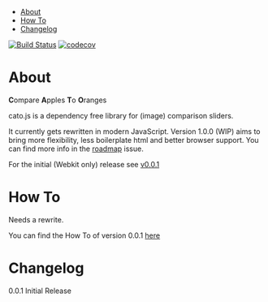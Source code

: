 - [About](#about)
- [How To](#how-to)
- [Changelog](#changelog)

[![Build Status](https://travis-ci.org/herrfugbaum/cato.js.svg?branch=master)](https://travis-ci.org/herrfugbaum/cato.js)
[![codecov](https://codecov.io/gh/herrfugbaum/cato/branch/master/graph/badge.svg)](https://codecov.io/gh/herrfugbaum/cato)

# About

**C**ompare **A**pples **T**o **O**ranges

cato.js is a dependency free library for (image) comparison sliders.

It currently gets rewritten in modern JavaScript.
Version 1.0.0 (WIP) aims to bring more flexibility, less boilerplate html and better browser support.
You can find more info in the [roadmap](https://github.com/herrfugbaum/cato.js/issues/2) issue.

For the initial (Webkit only) release see [v0.0.1](https://github.com/herrfugbaum/cato.js/releases/tag/v0.0.1)

# How To

Needs a rewrite.


You can find the How To of version 0.0.1 [here](https://github.com/herrfugbaum/cato.js/releases/tag/v0.0.1)

# Changelog

0.0.1 Initial Release
